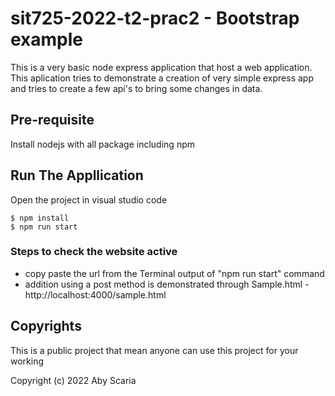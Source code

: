 # sit725-2022-t2-prac2  - Bootstrap example 

This is a very basic node express application that host a web application. This aplication tries to demonstrate a creation of very simple express app and tries to create a few api's to bring some changes in data.

## Pre-requisite
Install nodejs with all package including npm 

## Run The Appllication

Open the project in visual studio code

```
$ npm install
$ npm run start
```
### Steps to check the website active 
- copy paste the url from the Terminal output of "npm run start" command
- addition using a post method is demonstrated through Sample.html - http://localhost:4000/sample.html


## Copyrights
This is a public project that mean anyone can use this project for your working

Copyright (c) 2022 Aby Scaria